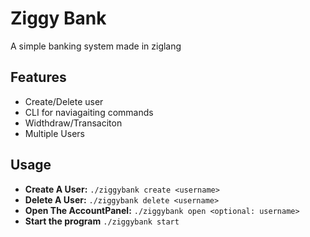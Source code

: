 # Ziggy Bank

A simple banking system made in ziglang


## Features

- Create/Delete user
- CLI for naviagaiting commands
- Widthdraw/Transaciton
- Multiple Users

## Usage

- **Create A User:** `./ziggybank create <username>`
- **Delete A User:** `./ziggybank delete <username>`
- **Open The AccountPanel:** `./ziggybank open <optional: username>`
- **Start the program** `./ziggybank start`